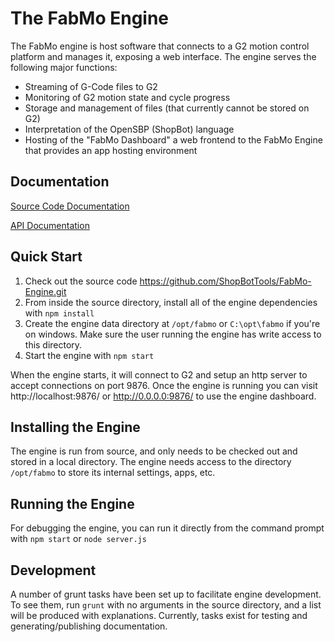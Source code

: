 The FabMo Engine
================
The FabMo engine is host software that connects to a G2 motion control platform and manages it, exposing a web interface.  The engine serves the following major functions:

* Streaming of G-Code files to G2
* Monitoring of G2 motion state and cycle progress
* Storage and management of files (that currently cannot be stored on G2)
* Interpretation of the OpenSBP (ShopBot) language
* Hosting of the "FabMo Dashboard" a web frontend to the FabMo Engine that provides an app hosting environment

Documentation
-------------
[Source Code Documentation](http://shopbottools.github.io/FabMo-Engine/) 

[API Documentation](http://shopbottools.github.io/FabMo-Engine/api)

Quick Start
-----------
1. Check out the source code https://github.com/ShopBotTools/FabMo-Engine.git
2. From inside the source directory, install all of the engine dependencies with `npm install`
3. Create the engine data directory at `/opt/fabmo` or `C:\opt\fabmo` if you're on windows.  Make sure the user running the engine has write access to this directory.
4. Start the engine with `npm start`

When the engine starts, it will connect to G2 and setup an http server to accept connections on port 9876.  Once the engine is running you can visit http://localhost:9876/ or http://0.0.0.0:9876/ to use the engine dashboard.

Installing the Engine
---------------------
The engine is run from source, and only needs to be checked out and stored in a local directory.   The engine needs access to the directory `/opt/fabmo` to store its internal settings, apps, etc.

Running the Engine
------------------
For debugging the engine, you can run it directly from the command prompt with `npm start` or `node server.js`

Development
-----------
A number of grunt tasks have been set up to facilitate engine development.  To see them, run `grunt` with no arguments in the source directory, and a list will be produced with explanations.  Currently, tasks exist for testing and generating/publishing documentation.